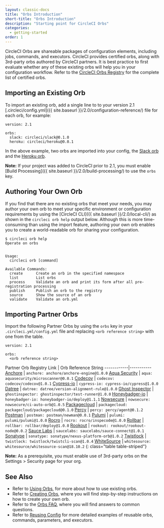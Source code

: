 ```yaml
---
layout: classic-docs
title: "Orbs Introduction"
short-title: "Orbs Introduction"
description: "Starting point for CircleCI Orbs"
categories:
  - getting-started
order: 1
---
```

CircleCI Orbs are shareable packages of configuration elements, including jobs, commands, and executors. CircleCI provides certified orbs, along with 3rd-party orbs authored by CircleCI partners. It is best practice to first evaluate whether any of these existing orbs will help you in your configuration workflow. Refer to the [CircleCI Orbs Registry](https://circleci.com/orbs/registry/) for the complete list of certified orbs.

## Importing an Existing Orb

To import an existing orb, add a single line to to your version 2.1 [.circleci/config.yml]({{ site.baseurl }}/2.0/configuration-reference/) file for each orb, for example:

    version: 2.1
    
    orbs:
      slack: circleci/slack@0.1.0
      heroku: circleci/heroku@0.0.1
    

In the above example, two orbs are imported into your config, the [Slack orb](https://circleci.com/orbs/registry/orb/circleci/slack) and the [Heroku orb](https://circleci.com/orbs/registry/orb/circleci/heroku).

**Note:** If your project was added to CircleCI prior to 2.1, you must enable [Build Processing]({{ site.baseurl }}/2.0/build-processing/) to use the `orbs` key.

## Authoring Your Own Orb

If you find that there are no existing orbs that meet your needs, you may author your own orb to meet your specific environment or configuration requirements by using the [CircleCI CLI]({{ site.baseurl }}/2.0/local-cli/) as shown in the `circleci orb help` output below. Although this is more time-consuming than using the import feature, authoring your own orb enables you to create a world-readable orb for sharing your configuration.

```nohighlight
$ circleci orb help
Operate on orbs


Usage:
  circleci orb [command]

Available Commands:
  create      Create an orb in the specified namespace
  list        List orbs
  process     Validate an orb and print its form after all pre-registration processing
  publish     Publish an orb to the registry
  source      Show the source of an orb
  validate    Validate an orb.yml
```

## Importing Partner Orbs

Import the following Partner Orbs by using the `orbs` key in your `.circleci.yml/config.yml` file and replacing `<orb reference string>` with one from the table.

    version: 2.1
    
    orbs:
      <orb reference string>
    

Partner Orb Registry Link | Orb Reference String \---\---\---\---|\---\---\----- [Anchore](https://circleci.com/orbs/registry/orb/anchore/anchore-engine) | `anchore: anchore/anchore-engine@1.0.0` [Aqua Security](https://circleci.com/orbs/registry/orb/aquasecurity/microscanner) | `aqua: aquasecurity/microscanner@0.0.1` [Codecov](https://circleci.com/orbs/registry/orb/codecov/codecov) | `codecov: codecov/codecov@1.0.1` [Cypress-io](https://circleci.com/orbs/registry/orb/cypress-io/cypress) | `cypress-io: cypress-io/cypress@1.0.0` [Datree](https://circleci.com/orbs/registry/orb/datree/version-alignment-rule) | `datree: datree/version-alignment-rule@1.0.0` [Ghost Inspector](https://circleci.com/orbs/registry/orb/ghostinspector/test-runner) | `ghostinspector: ghostinspector/test-runner@1.0.0` [Honeybadger-io](https://circleci.com/orbs/registry/orb/honeybadger-io/deploy) | `honeybadger-io: honeybadger-io/deploy@1.1.1` [Nowsecure](https://circleci.com/orbs/registry/orb/nowsecure/ci-auto-orb) | `nowsecure: nowsecure/ci-auto-orb@1.0.5` [Packagecloud](https://circleci.com/orbs/registry/orb/packagecloud/packagecloud) | `packagecloud: packagecloud/packagecloud@0.1.0` [Percy](https://circleci.com/orbs/registry/orb/percy/agent) | `percy: percy/agent@0.1.2` [Postman](https://circleci.com/orbs/registry/orb/postman/newman) | `postman: postman/newman@0.0.1` [Pulumi](https://circleci.com/orbs/registry/orb/pulumi/pulumi) | `pulumi: pulumi/pulumi@1.0.0` [Rocro](https://circleci.com/orbs/registry/orb/rocro/inspecode) | `rocro: rocro/inspecode@1.0.0` [Rollbar](https://circleci.com/orbs/registry/orb/rollbar/deploy) | `rollbar: rollbar/deploy@1.0.0` [Rookout](https://circleci.com/orbs/registry/orb/rookout/rookout-node) | `rookout: rookout/rookout-node@0.0.2` [Sauce Labs](https://circleci.com/orbs/registry/orb/saucelabs/sauce-connect) | `saucelabs: saucelabs/sauce-connect@1.0.1` [Sonatype](https://circleci.com/orbs/registry/orb/sonatype/nexus-platform-orb) | `sonatype: sonatype/nexus-platform-orb@1.0.2` [Twistlock](https://circleci.com/orbs/registry/orb/twistlock/twistcli-scan) | `twistlock: twistlock/twistcli-scan@1.0.4` [WhiteSource](https://circleci.com/orbs/registry/orb/whitesource/whitesource-scan) | `whitesource: whitesource/whitesource-scan@18.10.2` {: class="table table-striped"}

**Note:** As a prerequisite, you must enable use of 3rd-party orbs on the Settings > Security page for your org.

## See Also

- Refer to [Using Orbs]({{site.baseurl}}/2.0/using-orbs/), for more about how to use existing orbs.
- Refer to [Creating Orbs]({{site.baseurl}}/2.0/creating-orbs/), where you will find step-by-step instructions on how to create your own orb.
- Refer to the [Orbs FAQ]({{site.baseurl}}/2.0/orbs-faq/), where you will find answers to common questions.
- Refer to [Reusing Config]({{site.baseurl}}/2.0/reusing-config/) for more detailed examples of reusable orbs, commands, parameters, and executors.
